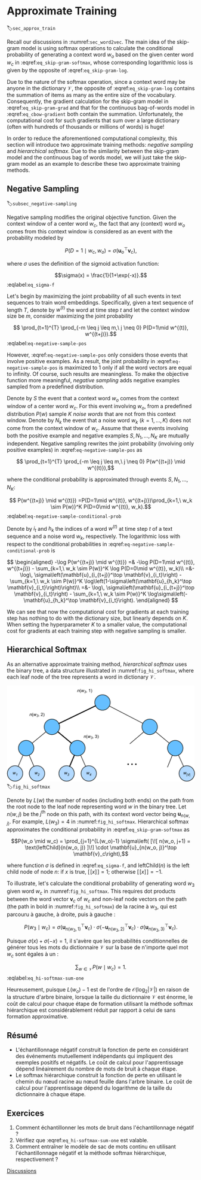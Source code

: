 # Approximate Training
:label:`sec_approx_train`

Recall our discussions in :numref:`sec_word2vec`.
The main idea of the skip-gram model is
using softmax operations to calculate
the conditional probability of
generating a context word $w_o$
based on the given center word $w_c$
in :eqref:`eq_skip-gram-softmax`,
whose corresponding logarithmic loss is given by
the opposite of :eqref:`eq_skip-gram-log`.



Due to the nature of the softmax operation,
since a context word may be anyone in the
dictionary $\mathcal{V}$,
the opposite of :eqref:`eq_skip-gram-log`
contains the summation
of items as many as the entire size of the vocabulary.
Consequently,
the gradient calculation
for the skip-gram model
in :eqref:`eq_skip-gram-grad`
and that
for the continuous bag-of-words model
in :eqref:`eq_cbow-gradient`
both contain
the summation.
Unfortunately,
the computational cost
for such gradients
that sum over
a large dictionary
(often with
hundreds of thousands or millions of words)
is huge!

In order to reduce the aforementioned computational complexity, this section will introduce two approximate training methods:
*negative sampling* and *hierarchical softmax*.
Due to the similarity
between the skip-gram model and
the continuous bag of words model,
we will just take the skip-gram model as an example
to describe these two approximate training methods.

## Negative Sampling
:label:`subsec_negative-sampling`


Negative sampling modifies the original objective function.
Given the context window of a center word $w_c$,
the fact that any (context) word $w_o$
comes from this context window
is considered as an event with the probability
modeled by


$$P(D=1\mid w_c, w_o) = \sigma(\mathbf{u}_o^\top \mathbf{v}_c),$$

where $\sigma$ uses the definition of the sigmoid activation function:

$$\sigma(x) = \frac{1}{1+\exp(-x)}.$$
:eqlabel:`eq_sigma-f`

Let's begin by
maximizing the joint probability of
all such events in text sequences
to train word embeddings.
Specifically,
given a text sequence of length $T$,
denote by $w^{(t)}$ the word at time step $t$
and let the context window size be $m$,
consider maximizing the joint probability


$$ \prod_{t=1}^{T} \prod_{-m \leq j \leq m,\ j \neq 0} P(D=1\mid w^{(t)}, w^{(t+j)}).$$
:eqlabel:`eq-negative-sample-pos`


However,
:eqref:`eq-negative-sample-pos`
only considers those events
that involve positive examples.
As a result,
the joint probability in
:eqref:`eq-negative-sample-pos`
is maximized to 1
only if all the word vectors are equal to infinity.
Of course,
such results are meaningless.
To make the objective function
more meaningful,
*negative sampling*
adds negative examples sampled
from a predefined distribution.

Denote by $S$
the event that
a context word $w_o$ comes from
the context window of a center word $w_c$.
For this event involving $w_o$,
from a predefined distribution $P(w)$
sample $K$ *noise words*
that are not from this context window.
Denote by $N_k$
the event that
a noise word $w_k$ ($k=1, \ldots, K$)
does not come from
the context window of $w_c$.
Assume that
these events involving
both the positive example and negative examples
$S, N_1, \ldots, N_K$ are mutually independent.
Negative sampling
rewrites the joint probability (involving only positive examples)
in :eqref:`eq-negative-sample-pos`
as

$$ \prod_{t=1}^{T} \prod_{-m \leq j \leq m,\ j \neq 0} P(w^{(t+j)} \mid w^{(t)}),$$

where the conditional probability is approximated through
events $S, N_1, \ldots, N_K$:

$$ P(w^{(t+j)} \mid w^{(t)}) =P(D=1\mid w^{(t)}, w^{(t+j)})\prod_{k=1,\ w_k \sim P(w)}^K P(D=0\mid w^{(t)}, w_k).$$
:eqlabel:`eq-negative-sample-conditional-prob`

Denote by
$i_t$ and $h_k$
the indices of
a word $w^{(t)}$ at time step $t$
of a text sequence
and a noise word $w_k$,
respectively.
The logarithmic loss with respect to the conditional probabilities in :eqref:`eq-negative-sample-conditional-prob` is

$$
\begin{aligned}
-\log P(w^{(t+j)} \mid w^{(t)})
=& -\log P(D=1\mid w^{(t)}, w^{(t+j)}) - \sum_{k=1,\ w_k \sim P(w)}^K \log P(D=0\mid w^{(t)}, w_k)\\
=&-  \log\, \sigma\left(\mathbf{u}_{i_{t+j}}^\top \mathbf{v}_{i_t}\right) - \sum_{k=1,\ w_k \sim P(w)}^K \log\left(1-\sigma\left(\mathbf{u}_{h_k}^\top \mathbf{v}_{i_t}\right)\right)\\
=&-  \log\, \sigma\left(\mathbf{u}_{i_{t+j}}^\top \mathbf{v}_{i_t}\right) - \sum_{k=1,\ w_k \sim P(w)}^K \log\sigma\left(-\mathbf{u}_{h_k}^\top \mathbf{v}_{i_t}\right).
\end{aligned}
$$


We can see that
now the computational cost for gradients
at each training step
has nothing to do with the dictionary size,
but linearly depends on $K$.
When setting the hyperparameter $K$
to a smaller value,
the computational cost for gradients
at each training step with negative sampling
is smaller.




## Hierarchical Softmax

As an alternative approximate training method,
*hierarchical softmax*
uses the binary tree,
a data structure
illustrated in :numref:`fig_hi_softmax`,
where each leaf node
of the tree represents
a word in dictionary $\mathcal{V}$.

![Hierarchical softmax for approximate training, where each leaf node of the tree represents a word in the dictionary.](../img/hi-softmax.svg)
:label:`fig_hi_softmax`

Denote by $L(w)$
the number of nodes (including both ends)
on the path
from the root node to the leaf node representing word $w$
in the binary tree.
Let $n(w,j)$ be the $j^\mathrm{th}$ node on this path,
with its context word vector being
$\mathbf{u}_{n(w, j)}$.
For example,
$L(w_3) = 4$ in  :numref:`fig_hi_softmax`.
Hierarchical softmax approximates the conditional probability in :eqref:`eq_skip-gram-softmax` as


$$P(w_o \mid w_c) = \prod_{j=1}^{L(w_o)-1} \sigma\left( [\![  n(w_o, j+1) = \text{leftChild}(n(w_o, j)) ]\!] \cdot \mathbf{u}_{n(w_o, j)}^\top \mathbf{v}_c\right),$$

where function $\sigma$
is defined in :eqref:`eq_sigma-f`,
and $\text{leftChild}(n)$ is the left child node of node $n$: if $x$ is true, $[\![x]\!] = 1$; otherwise $[\![x]\!] = -1$.

To illustrate,
let's calculate
the conditional probability
of generating word $w_3$
given word $w_c$ in :numref:`fig_hi_softmax`.
This requires dot products
between the word vector
$\mathbf{v}_c$ of $w_c$
and
non-leaf node vectors
on the path (the path in bold in :numref:`fig_hi_softmax`) de la racine à $w_3$,
qui est parcouru à gauche, à droite, puis à gauche :


 $$P(w_3 \mid w_c) = \sigma(\mathbf{u}_{n(w_3, 1)}^\top \mathbf{v}_c) \cdot \sigma(-\mathbf{u}_{n(w_3, 2)}^\top \mathbf{v}_c) \cdot \sigma(\mathbf{u}_{n(w_3, 3)}^\top \mathbf{v}_c).$$ 

 Puisque $\sigma(x)+\sigma(-x) = 1$,
il s'avère que
les probabilités conditionnelles de
générer tous les mots du dictionnaire
 $\mathcal{V}$ 
 sur la base de n'importe quel mot $w_c$
 sont égales à un :

$$\sum_{w \in \mathcal{V}} P(w \mid w_c) = 1.$$
:eqlabel:`eq_hi-softmax-sum-one`

Heureusement, puisque $L(w_o)-1$ est de l'ordre de $\mathcal{O}(\text{log}_2|\mathcal{V}|)$ en raison de la structure d'arbre binaire,
lorsque la taille du dictionnaire $\mathcal{V}$ est énorme,
le coût de calcul pour chaque étape de formation utilisant la méthode softmax hiérarchique
est considérablement réduit par rapport à celui de
sans formation approximative.

## Résumé

* L'échantillonnage négatif construit la fonction de perte en considérant des événements mutuellement indépendants qui impliquent des exemples positifs et négatifs. Le coût de calcul pour l'apprentissage dépend linéairement du nombre de mots de bruit à chaque étape.
* Le softmax hiérarchique construit la fonction de perte en utilisant le chemin du nœud racine au nœud feuille dans l'arbre binaire. Le coût de calcul pour l'apprentissage dépend du logarithme de la taille du dictionnaire à chaque étape.

## Exercices

1. Comment échantillonner les mots de bruit dans l'échantillonnage négatif ?
1. Vérifiez que :eqref:`eq_hi-softmax-sum-one` est valable.
1. Comment entraîner le modèle de sac de mots continu en utilisant l'échantillonnage négatif et la méthode softmax hiérarchique, respectivement ?

[Discussions](https://discuss.d2l.ai/t/382)

